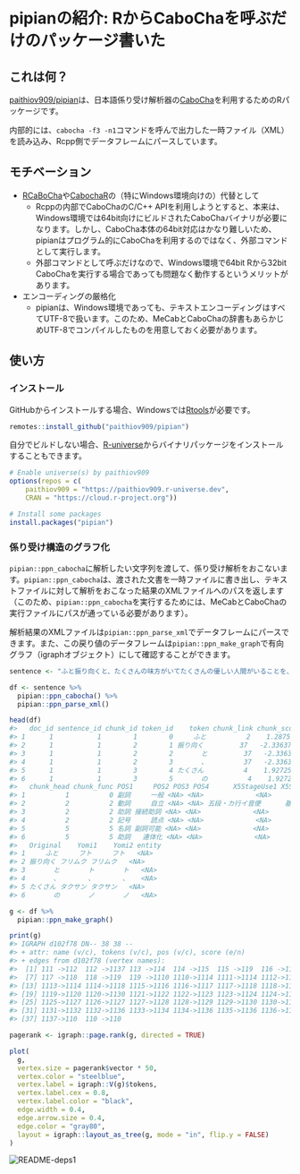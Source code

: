 # pipianの紹介: RからCaboChaを呼ぶだけのパッケージ書いた

## これは何？

[paithiov909/pipian](https://github.com/paithiov909/pipian)は、日本語係り受け解析器の[CaboCha](https://taku910.github.io/cabocha/)を利用するためのRパッケージです。

内部的には、`cabocha -f3 -n1`コマンドを呼んで出力した一時ファイル（XML）を読み込み、Rcpp側でデータフレームにパースしています。

## モチベーション

- [RCaBoCha](http://rmecab.jp/wiki/index.php?RCaBoCha)や[CabochaR](https://minowalab.org/cabochar/)の（特にWindows環境向けの）代替として
  - Rcppの内部でCaboChaのC/C++ APIを利用しようとすると、本来は、Windows環境では64bit向けにビルドされたCaboChaバイナリが必要になります。しかし、CaboCha本体の64bit対応はかなり難しいため、pipianはプログラム的にCaboChaを利用するのではなく、外部コマンドとして実行します。
  - 外部コマンドとして呼ぶだけなので、Windows環境で64bit Rから32bit CaboChaを実行する場合であっても問題なく動作するというメリットがあります。
- エンコーディングの厳格化
  - pipianは、Windows環境であっても、テキストエンコーディングはすべてUTF-8で扱います。このため、MeCabとCaboChaの辞書もあらかじめUTF-8でコンパイルしたものを用意しておく必要があります。

## 使い方

### インストール

GitHubからインストールする場合、Windowsでは[Rtools](https://cran.r-project.org/bin/windows/Rtools/)が必要です。

```r
remotes::install_github("paithiov909/pipian")
```

自分でビルドしない場合、[R-universe](https://paithiov909.r-universe.dev/)からバイナリパッケージをインストールすることもできます。

```r
# Enable universe(s) by paithiov909
options(repos = c(
    paithiov909 = "https://paithiov909.r-universe.dev",
    CRAN = "https://cloud.r-project.org"))

# Install some packages
install.packages("pipian")
```

### 係り受け構造のグラフ化

`pipian::ppn_cabocha`に解析したい文字列を渡して、係り受け解析をおこないます。`pipian::ppn_cabocha`は、渡された文書を一時ファイルに書き出し、テキストファイルに対して解析をおこなった結果のXMLファイルへのパスを返します
（このため、`pipian::ppn_cabocha`を実行するためには、MeCabとCaboChaの実行ファイルにパスが通っている必要があります）。

解析結果のXMLファイルは`pipian::ppn_parse_xml`でデータフレームにパースできます。また、この戻り値のデータフレームは`pipian::ppn_make_graph`で有向グラフ（igraphオブジェクト）にして確認することができます。

```r
sentence <- "ふと振り向くと、たくさんの味方がいてたくさんの優しい人間がいることを、わざわざ自分の誕生日が来ないと気付けない自分を奮い立たせながらも、毎日こんな、湖のようななんの引っ掛かりもない、落ちつき倒し、音一つも感じさせない人間でいれる方に憧れを持てたとある25歳の眩しき朝のことでした"

df <- sentence %>% 
  pipian::ppn_cabocha() %>% 
  pipian::ppn_parse_xml()

head(df)
#>   doc_id sentence_id chunk_id token_id    token chunk_link chunk_score
#> 1      1           1        1        0     ふと          2    1.287564
#> 2      1           1        2        1 振り向く         37   -2.336376
#> 3      1           1        2        2       と         37   -2.336376
#> 4      1           1        2        3       、         37   -2.336376
#> 5      1           1        3        4 たくさん          4    1.927252
#> 6      1           1        3        5       の          4    1.927252
#>   chunk_head chunk_func POS1     POS2 POS3 POS4      X5StageUse1 X5StageUse2
#> 1          1          0 副詞     一般 <NA> <NA>             <NA>        <NA>
#> 2          2          2 動詞     自立 <NA> <NA> 五段・カ行イ音便      基本形
#> 3          2          2 助詞 接続助詞 <NA> <NA>             <NA>        <NA>
#> 4          2          2 記号     読点 <NA> <NA>             <NA>        <NA>
#> 5          5          5 名詞 副詞可能 <NA> <NA>             <NA>        <NA>
#> 6          5          5 助詞   連体化 <NA> <NA>             <NA>        <NA>
#>   Original    Yomi1    Yomi2 entity
#> 1     ふと     フト     フト   <NA>
#> 2 振り向く フリムク フリムク   <NA>
#> 3       と       ト       ト   <NA>
#> 4       、       、       、   <NA>
#> 5 たくさん タクサン タクサン   <NA>
#> 6       の       ノ       ノ   <NA>

g <- df %>% 
  pipian::ppn_make_graph()

print(g)
#> IGRAPH d102f78 DN-- 38 38 -- 
#> + attr: name (v/c), tokens (v/c), pos (v/c), score (e/n)
#> + edges from d102f78 (vertex names):
#>  [1] 111 ->112  112 ->1137 113 ->114  114 ->115  115 ->119  116 ->118 
#>  [7] 117 ->118  118 ->119  119 ->1110 1110->1114 1111->1114 1112->1113
#> [13] 1113->1114 1114->1118 1115->1116 1116->1117 1117->1118 1118->1132
#> [19] 1119->1120 1120->1130 1121->1122 1122->1123 1123->1124 1124->1130
#> [25] 1125->1127 1126->1127 1127->1128 1128->1129 1129->1130 1130->1132
#> [31] 1131->1132 1132->1136 1133->1134 1134->1136 1135->1136 1136->1137
#> [37] 1137->110  110 ->110
```

```r
pagerank <- igraph::page.rank(g, directed = TRUE)

plot(
  g,
  vertex.size = pagerank$vector * 50,
  vertex.color = "steelblue",
  vertex.label = igraph::V(g)$tokens,
  vertex.label.cex = 0.8,
  vertex.label.color = "black",
  edge.width = 0.4,
  edge.arrow.size = 0.4,
  edge.color = "gray80",
  layout = igraph::layout_as_tree(g, mode = "in", flip.y = FALSE)
)
```

![README-deps1](https://rawcdn.githack.com/paithiov909/pipian/caa2025e073ca43d4dc799fbb765aaae7e28052b/man/figures/README-deps-1.png)
